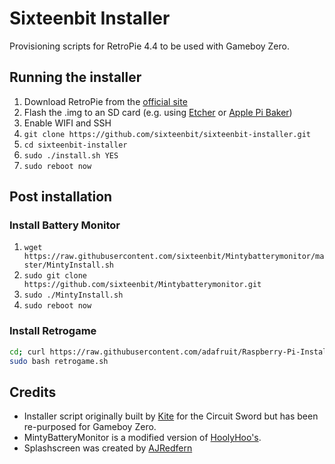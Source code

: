 # Sixteenbit Installer

Provisioning scripts for RetroPie 4.4 to be used with Gameboy Zero.

## Running the installer

1. Download RetroPie from the [official site](https://retropie.org.uk/download/)
1. Flash the .img to an SD card (e.g. using [Etcher](https://etcher.io/) or [Apple Pi Baker](https://www.tweaking4all.com/software/macosx-software/macosx-apple-pi-baker/))
1. Enable WIFI and SSH
1. `git clone https://github.com/sixteenbit/sixteenbit-installer.git`
1. `cd sixteenbit-installer`
1. `sudo ./install.sh YES`
1. `sudo reboot now`

## Post installation

### Install Battery Monitor

1. `wget https://raw.githubusercontent.com/sixteenbit/Mintybatterymonitor/master/MintyInstall.sh`
1. `sudo git clone https://github.com/sixteenbit/Mintybatterymonitor.git`
1. `sudo ./MintyInstall.sh`
1. `sudo reboot now`

### Install Retrogame

```bash
cd; curl https://raw.githubusercontent.com/adafruit/Raspberry-Pi-Installer-Scripts/master/retrogame.sh >retrogame.sh
sudo bash retrogame.sh
```


## Credits

- Installer script originally built by [Kite](https://github.com/kiteretro/Circuit-Sword) for the Circuit Sword but has been re-purposed for Gameboy Zero.
- MintyBatteryMonitor is a modified version of [HoolyHoo's](https://github.com/HoolyHoo/Mintybatterymonitor).
- Splashscreen was created by [AJRedfern](https://www.sudomod.com/forum/viewtopic.php?f=8&t=1440)
